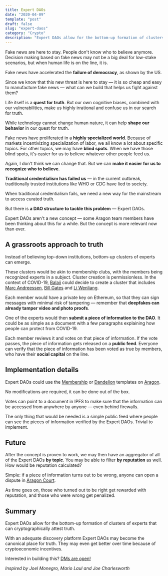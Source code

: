 ```yaml
---
title: Expert DAOs
date: "2020-04-09"
template: "post"
draft: false
slug: "expert-daos"
category: "Crypto"
description: "Expert DAOs allow for the bottom-up formation of clusters of experts that can cryptographically attest truth"
---
```


Fake news are here to stay. People don't know who to believe anymore. Decision making based on fake news may not be a big deal for low-stake scenarios, but when human life is on the line, it is.

Fake news have accelerated the **failure of democracy**, as shown by the US.

Since we know that this new threat is here to stay — it is so cheap and easy to manufacture fake news — what can we build that helps us fight against them?

Life itself is a **quest for truth**. But our own cognitive biases, combined with our vulnerabilities, make us highly irrational and confuse us in our search for truth.

While technology cannot change human nature, it can help **shape our behavior** in our quest for truth.

Fake news have proliferated in a **highly specialized world**. Because of markets incentivizing specialization of labor, we all know a lot about specific topics. For other topics, we may have **blind spots**. When we have those blind spots, it's easier for us to believe whatever other people feed us.

Again, I don't think we can change that. But we can **make it easier for us to recognize who to believe**.

**Traditional credentialism has failed us** — in the current outbreak, traditionally trusted institutions like WHO or CDC have lied to society.

When traditional credentialism fails, we need a new way for the mainstream to access curated truth.

But there is **a DAO structure to tackle this problem** — Expert DAOs.

Expert DAOs aren't a new concept — some Aragon team members have been thinking about this for a while. But the concept is more relevant now than ever.

## A grassroots approach to truth

Instead of believing top-down institutions, bottom-up clusters of experts can emerge.

These clusters would be akin to membership clubs, with the members being recognized experts in a subject. Cluster creation is permissionless. In the context of COVID-19, [Balaji](https://twitter.com/balajis/) could decide to create a cluster that includes [Marc Andreessen](https://en.wikipedia.org/wiki/Marc_Andreessen), [Bill Gates](https://en.wikipedia.org/wiki/Bill_Gates) and [Li Wenliang](https://en.wikipedia.org/wiki/Li_Wenliang).

Each member would have a private key on Ethereum, so that they can sign messages with minimal risk of tampering — remember that **deepfakes can already tamper video and photo proofs**.

One of the experts would then **submit a piece of information to the DAO**. It could be as simple as a document with a few paragraphs explaining how people can protect from COVID-19.

Each member reviews it and votes on that piece of information. If the vote passes, the piece of information gets released on a **public feed**. Everyone can verify that the piece of information has been voted as true by members, who have their **social capital** on the line.

## Implementation details

Expert DAOs could use the [Membership](https://help.aragon.org/article/35-explore-the-membership-organization) or [Dandelion](https://1hive.org/getting-started-with-dandelion-organizations/) templates on [Aragon](https://aragon.org).

No modifications are required, it can be done out of the box.

Votes can point to a document in IPFS to make sure that the information can be accessed from anywhere by anyone — even behind firewalls.

The only thing that would be needed is a simple public feed where people can see the pieces of information verified by the Expert DAOs. Trivial to implement.

## Future

After the concept is proven to work, we may then have an aggregator of all of the Expert DAOs **by topic**. You may be able to filter **by reputation** as well. How would be reputation calculated?

Simple: if a piece of information turns out to be wrong, anyone can open a dispute in [Aragon Court](https://aragon.org/aragon-court/).

As time goes on, those who turned out to be right get rewarded with reputation, and those who were wrong get penalized.

## Summary

Expert DAOs allow for the bottom-up formation of clusters of experts that can cryptographically attest truth.

With an adequate discovery platform Expert DAOs may become the canonical place for truth. They may even get better over time because of cryptoeconomic incentives.

Interested in building this? [DMs are open!](https://twitter.com/licuende)

*Inspired by Joel Monegro, Mario Laul and Joe Charlesworth*